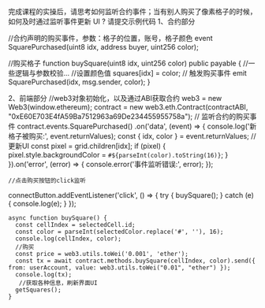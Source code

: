 完成课程的实操后，请思考如何监听合约事件；当有别人购买了像素格子的时候，如何及时通过监听事件更新 UI ? 请提交示例代码
1、合约部分

//合约声明的购买事件，参数：格子的位置，账号，格子颜色
event SquarePurchased(uint8 idx, address buyer, uint256 color); 

//购买格子
function buySquare(uint8 idx, uint256 color) public payable { 
      //一些逻辑与参数校验...
     //设置颜色值
     squares[idx] = color;
     // 触发购买事件 
     emit SquarePurchased(idx, msg.sender, color);
}

2、前端部分
   //web3对象初始化，以及通过ABI获取合约
   web3 = new Web3(window.ethereum);
   contract = new web3.eth.Contract(contractABI, "0xE60E703E4fA59Ba7512963a69De234455955758a");
   // 监听合约的购买事件
   contract.events.SquarePurchased()
   .on('data', (event) => {
    console.log('新格子被购买:', event.returnValues);
    const { idx, color } = event.returnValues;
    // 更新UI
    const pixel = grid.children[idx];
    if (pixel) {
      pixel.style.backgroundColor = `#${parseInt(color).toString(16)}`;
    }
    }).on('error', (error) => {
      console.error('事件监听错误:', error);
   });


    //点击购买按钮的click监听
   connectButton.addEventListener('click', () => {
        try {
          buySquare();
        } catch (e) {
          console.log(e);
        }
      });

    async function buySquare() {
      const cellIndex = selectedCell.id;
      const color = parseInt(selectedColor.replace('#', ''), 16);
      console.log(cellIndex, color);
      //购买
      const price = web3.utils.toWei('0.001', 'ether');
      const tx = await contract.methods.buySquare(cellIndex, color).send({ from: userAccount, value: web3.utils.toWei("0.01", "ether") });
      console.log(tx);
       //获取各种信息，刷新界面UI
      getSquares();
    }
